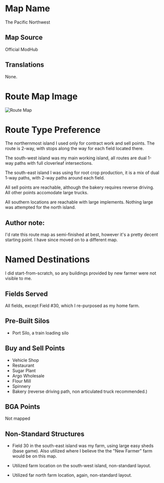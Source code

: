 # Map Name

The Pacific Northwest

## Map Source

Official ModHub

## Translations

None.

# Route Map Image

![Route Map](Map.png)

# Route Type Preference

The northernmost island I used only for contract work and sell points.  The route is 2-way, with stops along the way for each field located there.

The south-west island was my main working island, all routes are dual 1-way paths with full cloverleaf intersections.

The south-east island I was using for root crop production, it is a mix of dual 1-way paths, with 2-way paths around each field.

All sell points are reachable, although the bakery requires reverse driving.  All other points accomodate large trucks.

All southern locations are reachable with large implements.  Nothing large was attempted for the north island.

## Author note:

I'd rate this route map as semi-finished at best, however it's a pretty decent starting point.  I have since moved on to a different map.

# Named Destinations

I did start-from-scratch, so any buildings provided by new farmer were not visible to me.

## Fields Served

All fields, except Field #30, which I re-purposed as my home farm.

## Pre-Built Silos

 * Port Silo, a train loading silo

## Buy and Sell Points

 * Vehicle Shop
 * Restaurant
 * Sugar Plant
 * Argo Wholesale
 * Flour Mill
 * Spinnery
 * Bakery (reverse driving path, non articulated truck recommended.)

## BGA Points

 Not mapped
 
## Non-Standard Structures
 
 * Field 30 in the south-east island was my farm, using large easy sheds (base game). Also utilized where I believe the the "New Farmer" farm would be on this map.

 * Utilized farm location on the south-west island, non-standard layout.

 * Utilized far north farm location, again, non-standard layout.

                       